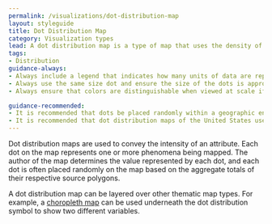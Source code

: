 ```yaml
---
permalink: /visualizations/dot-distribution-map
layout: styleguide
title: Dot Distribution Map
category: Visualization types
lead: A dot distribution map is a type of map that uses the density of dot symbols that are the same size to show the presence of a feature or phenomenon.
tags:
- Distribution
guidance-always:
- Always include a legend that indicates how many units of data are represented with each dot.
- Always use the same size dot and ensure the size of the dots is appropriate of the scale and size of the map.
- Always ensure that colors are distinguishable when viewed at scale if using more than one color.

guidance-recommended:
- It is recommended that dots be placed randomly within a geographic entity. Subject matter expertise can be used to place the dots in a systematic fashion.
- It is recommended that dot distribution maps of the United States use an Albers equal-area projection, including insets of Alaska, Hawaii, and Puerto Rico, if applicable.
---
```


<p>
  Dot distribution maps are used to convey the intensity of an attribute. Each dot on the map represents one or more phenomena being mapped. The author of the map determines the value represented by each dot, and each dot is often placed randomly on the map based on the aggregate totals of their respective source polygons.
</p>
<p>
  A dot distribution map can be layered over other thematic map types. For example, a
  <a href="{{ site.baseurl }}/visualizations/choropleth-map">choropleth map</a> can be used underneath the dot distribution symbol to show two different variables.
</p>